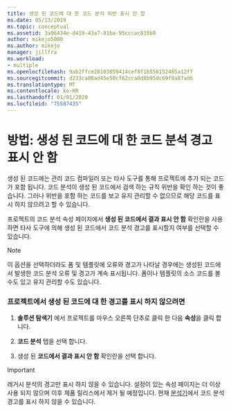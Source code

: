 ```yaml
---
title: 생성 된 코드에 대 한 코드 분석 위반 표시 안 함
ms.date: 05/13/2019
ms.topic: conceptual
ms.assetid: 3a96434e-d419-43a7-81ba-95cccac835b8
author: mikejo5000
ms.author: mikejo
manager: jillfra
ms.workload:
- multiple
ms.openlocfilehash: 9ab2ffce28103059414cef8f1b556152485a12ff
ms.sourcegitcommit: d233ca00ad45e50cf62cca0d0b95dc69f0a87ad6
ms.translationtype: MT
ms.contentlocale: ko-KR
ms.lasthandoff: 01/01/2020
ms.locfileid: "75587435"
---
```

# <a name="how-to-suppress-code-analysis-warnings-for-generated-code"></a>방법: 생성 된 코드에 대 한 코드 분석 경고 표시 안 함

생성 된 코드에는 관리 코드 컴파일러 또는 타사 도구를 통해 프로젝트에 추가 되는 코드가 포함 됩니다. 코드 분석이 생성 된 코드에서 검색 하는 규칙 위반을 확인 하는 것이 좋습니다. 그러나 위반을 포함 하는 코드를 보고 유지 관리할 수 없으므로 해당 코드를 표시 하지 않으려고 할 수 있습니다.

프로젝트의 코드 분석 속성 페이지에서 **생성 된 코드에서 결과 표시 안 함** 확인란을 사용 하면 타사 도구에 의해 생성 된 코드에서 코드 분석 경고를 표시할지 여부를 선택할 수 있습니다.

> [!NOTE]
> 이 옵션을 선택하더라도 폼 및 템플릿에 오류와 경고가 나타날 경우에는 생성된 코드에서 발생한 코드 분석 오류 및 경고가 계속 표시됩니다. 폼이나 템플릿의 소스 코드를 볼 수도 있고 유지 관리할 수도 있습니다.

### <a name="to-suppress-warnings-for-generated-code-in-a-project"></a>프로젝트에서 생성 된 코드에 대 한 경고를 표시 하지 않으려면

1. **솔루션 탐색기** 에서 프로젝트를 마우스 오른쪽 단추로 클릭 한 다음 **속성**을 클릭 합니다.

2. **코드 분석** 탭을 선택 합니다.

3. 생성 된 **코드에서 결과 표시 안 함** 확인란을 선택 합니다.

> [!IMPORTANT]
> 레거시 분석의 경고만 표시 하지 않을 수 있습니다. 설정이 있는 속성 페이지는 더 이상 사용 되지 않으며 이후 제품 릴리스에서 제거 될 예정입니다. 현재 [분석기](roslyn-analyzers-overview.md)에서 코드 분석 경고를 표시 하지 않을 수 있습니다.
